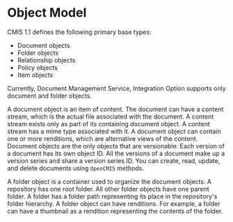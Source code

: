 <!-- loiodf081d02ad3c4fda9f41fc8bcc4a92c5 -->

# Object Model

CMIS 1.1 defines the following primary base types:

-   Document objects
-   Folder objects
-   Relationship objects
-   Policy objects
-   Item objects

Currently, Document Management Service, Integration Option supports only document and folder objects.

A document object is an item of content. The document can have a content stream, which is the actual file associated with the document. A content stream exists only as part of its containing document object. A content stream has a mime type associated with it. A document object can contain one or more renditions, which are alternative views of the content. Document objects are the only objects that are versionable. Each version of a document has its own object ID. All the versions of a document make up a version series and share a version series ID. You can create, read, update, and delete documents using `OpenCMIS` methods.

A folder object is a container used to organize the document objects. A repository has one root folder. All other folder objects have one parent folder. A folder has a folder path representing its place in the repository's folder hierarchy. A folder object can have renditions. For example, a folder can have a thumbnail as a rendition representing the contents of the folder.

